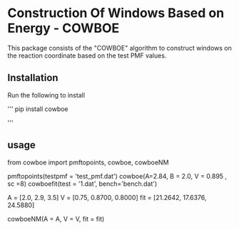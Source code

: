 # Construction Of Windows Based on Energy - COWBOE

This package consists of the "COWBOE" algorithm to construct windows on the reaction coordinate based on the test PMF values.

## Installation

Run the following to install

'''
pip install cowboe

'''

## usage

from cowboe import pmftopoints, cowboe, cowboeNM

pmftopoints(testpmf = 'test_pmf.dat')
cowboe(A=2.84, B = 2.0, V = 0.895 , sc =8)
cowboefit(test = '1.dat', bench='bench.dat')

A = [2.0, 2.9, 3.5]
V = [0.75, 0.8700, 0.8000]
fit = [21.2642, 17.6376, 24.5880]

cowboeNM(A = A, V = V, fit = fit)


